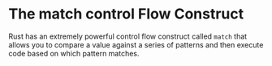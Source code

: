 # The match control Flow Construct

Rust has an extremely powerful control flow construct called `match` that allows you to compare a value against a series of patterns and then execute code based on which pattern matches. 